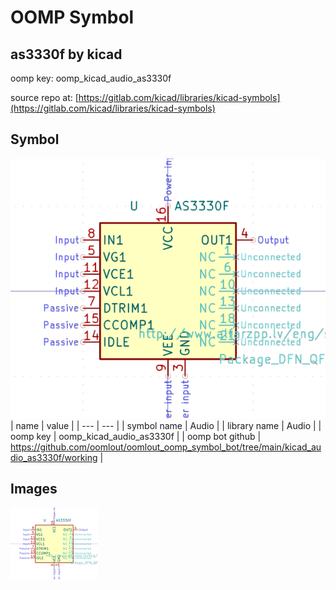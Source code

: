 # OOMP Symbol  
## as3330f  by kicad  
  
oomp key: oomp_kicad_audio_as3330f  
  
source repo at: [https://gitlab.com/kicad/libraries/kicad-symbols](https://gitlab.com/kicad/libraries/kicad-symbols)  
## Symbol  
  
[![working.png](working_600.png)](working.png)  
| name | value | 
| --- | --- | 
| symbol name | Audio | 
| library name | Audio | 
| oomp key | oomp_kicad_audio_as3330f | 
| oomp bot github | https://github.com/oomlout/oomlout_oomp_symbol_bot/tree/main/kicad_audio_as3330f/working | 
## Images  
  
[![working.png](working_140.png)](working.png)  

